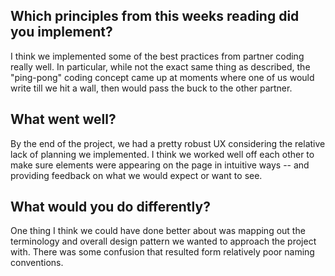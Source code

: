## Which principles from this weeks reading did you implement?
 
I think we implemented some of the best practices from partner coding really well. In particular, while not the exact same thing as described, the "ping-pong" coding concept came up at moments where one of us would write till we hit a wall, then would pass the buck to the other partner.

## What went well?

By the end of the project, we had a pretty robust UX considering the relative lack of planning we implemented. I think we worked well off each other to make sure elements were appearing on the page in intuitive ways -- and providing feedback on what we would expect or want to see.
 
## What would you do differently?

One thing I think we could have done better about was mapping out the terminology and overall design pattern we wanted to approach the project with. There was some confusion that resulted form relatively poor naming conventions.